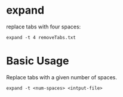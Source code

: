 # expand

replace tabs with four spaces:

    expand -t 4 removeTabs.txt



# Basic Usage

Replace tabs with a given number of spaces.

    expand -t <num-spaces> <intput-file>


